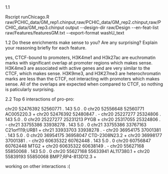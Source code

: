 1.1

Rscript runChicago.R raw/PCHIC_data/GM_rep1.chinput,raw/PCHIC_data/GM_rep2.chinput,raw/PCHIC_data/GM_rep3.chinput output --design-dir raw/Design --en-feat-list raw/Features/featuresGM.txt --export-format washU_text


1.2
Do these enrichments make sense to you? Are any surprising? Explain your reasoning briefly for each feature.

yes, CTCF-bound to promoters, H3K4me1 and H3k27ac are euchromatin marks with significant overlap at promoter regions which makes sense. H3K4me3 are associated with active genes and are very similar to the CTCF, which makes sense. H3K9me3, and H3K27me3 are heterochromatin marks are less than the CTCF, not interacting with promoters which makes sense. All of the overlaps are expected when compared to CTCF, so nothing is paticularly surprising. 


2.2
Top 6 interactions of pro-pro:

chr20	52476392	52560771	.	143	5.0	.	0	chr20	52556648	52560771	AC005220.3	+	chr20	52476392	52480847	.	-
chr20	25227277	25324806	.	143	5.0	.	0	chr20	25227277	25231213	PYGB	+	chr20	25317055	25324806	.	-
chr21	33755386	33938278	.	143	5.0	.	0	chr21	33755386	33767163	C21orf119;URB1	+	chr21	33933703	33938278	.	-
chr20	36954175	37001381	.	143	5.0	.	0	chr20	36954175	36958047	CTD-2308N23.2	+	chr20	36998177	37001381	.	-
chr20	60635322	60762448	.	143	5.0	.	0	chr20	60756847	60762448	MTG2	+	chr20	60635322	60638149	.	-
chr20	55627168	55850068	.	143	5.0	.	0	chr20	55627168	55633941	AL117380.1	+	chr20	55839193	55850068	BMP7;RP4-813D12.3	+

working on other interactions :(
